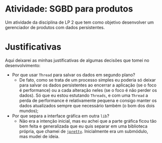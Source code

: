 # Atividade: SGBD para produtos

Um atividade da disciplina de LP 2 que tem como objetivo desenvolver um gerenciador de produtos com dados persistentes. 

# Justificativas
Aqui deixarei as minhas justificativas de algumas decisões que tomei no desenvolvimento:

- Por que usar `Thread` para salvar os dados em segundo plano?
    - De fato, como se trata de um processo simples eu poderia só deixar para salvar os dados persistentes ao encerrar a aplicação (se o foco é performance) ou a cada alteração neles (se o foco é não perder os dados). Só que eu estou estutando `Threads`, e com uma `Thread` a perda de performance é relativamente pequena e consigo manter os dados atualizados sempre que necessário também (o bom dos dois mundos);
- Por que separa a interface gráfica em outra `lib`?
    - Não era a intenção inicial, mas eu achei que a parte gráfica ficou tão bem feita e generalizada que eu quis separar em uma biblioteca própria, que chamei de [`jpretty`](https://github.com/l-marcel/jpretty). Inicialmente era um submódulo, mas mudei de ideia.